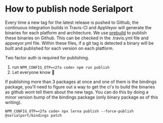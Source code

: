 # How to publish node Serialport

Every time a new tag for the latest release is pushed to Github, the continuous integration builds in Travis-CI and AppVeyor will generate the binaries for each platform and architecture. We use [prebuild](https://github.com/mafintosh/prebuild) to publish these binaries on Github.
This can be checked in the .travis.yml file and appveyor.yml file. Within these files, if a git tag is detected a binary will be built and published for each version on each platform.

Two factor auth is required for publishing.

1. run `NPM_CONFIG_OTP=<2fa code> npm run publish`
2. Let everyone know 🎉

If publishing more than 3 packages at once and one of them is the bindings package, you'll need to figure out a way to get the ci's to build the binaries as github wont tell them about the new tags. You can do this by doing a minor version bump of the bindings package (only binary package as of this writing).

```
NPM_CONFIG_OTP=<2fa code> npx lerna publish --force-publish @serialport/bindings patch
```
